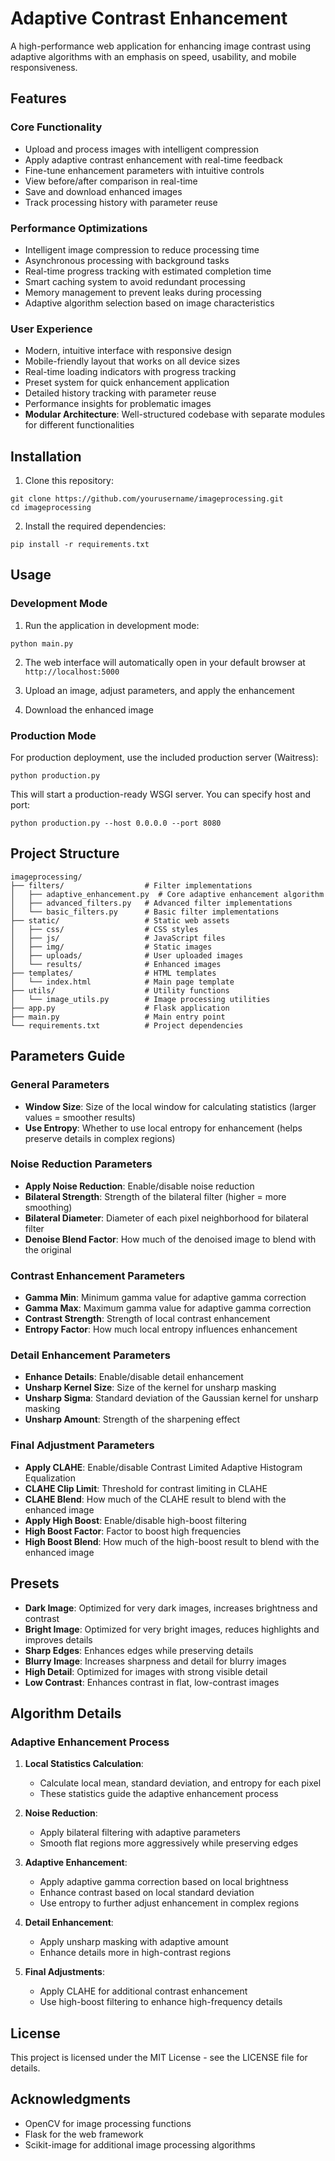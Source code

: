 # Adaptive Contrast Enhancement

A high-performance web application for enhancing image contrast using adaptive algorithms with an emphasis on speed, usability, and mobile responsiveness.

## Features

### Core Functionality
- Upload and process images with intelligent compression
- Apply adaptive contrast enhancement with real-time feedback
- Fine-tune enhancement parameters with intuitive controls
- View before/after comparison in real-time
- Save and download enhanced images
- Track processing history with parameter reuse

### Performance Optimizations
- Intelligent image compression to reduce processing time
- Asynchronous processing with background tasks
- Real-time progress tracking with estimated completion time
- Smart caching system to avoid redundant processing
- Memory management to prevent leaks during processing
- Adaptive algorithm selection based on image characteristics

### User Experience
- Modern, intuitive interface with responsive design
- Mobile-friendly layout that works on all device sizes
- Real-time loading indicators with progress tracking
- Preset system for quick enhancement application
- Detailed history tracking with parameter reuse
- Performance insights for problematic images
- **Modular Architecture**: Well-structured codebase with separate modules for different functionalities

## Installation

1. Clone this repository:
```
git clone https://github.com/yourusername/imageprocessing.git
cd imageprocessing
```

2. Install the required dependencies:
```
pip install -r requirements.txt
```

## Usage

### Development Mode

1. Run the application in development mode:
```
python main.py
```

2. The web interface will automatically open in your default browser at `http://localhost:5000`

3. Upload an image, adjust parameters, and apply the enhancement

4. Download the enhanced image

### Production Mode

For production deployment, use the included production server (Waitress):

```
python production.py
```

This will start a production-ready WSGI server. You can specify host and port:

```
python production.py --host 0.0.0.0 --port 8080
```

## Project Structure

```
imageprocessing/
├── filters/                  # Filter implementations
│   ├── adaptive_enhancement.py  # Core adaptive enhancement algorithm
│   ├── advanced_filters.py   # Advanced filter implementations
│   └── basic_filters.py      # Basic filter implementations
├── static/                   # Static web assets
│   ├── css/                  # CSS styles
│   ├── js/                   # JavaScript files
│   ├── img/                  # Static images
│   ├── uploads/              # User uploaded images
│   └── results/              # Enhanced images
├── templates/                # HTML templates
│   └── index.html            # Main page template
├── utils/                    # Utility functions
│   └── image_utils.py        # Image processing utilities
├── app.py                    # Flask application
├── main.py                   # Main entry point
└── requirements.txt          # Project dependencies
```

## Parameters Guide

### General Parameters

- **Window Size**: Size of the local window for calculating statistics (larger values = smoother results)
- **Use Entropy**: Whether to use local entropy for enhancement (helps preserve details in complex regions)

### Noise Reduction Parameters

- **Apply Noise Reduction**: Enable/disable noise reduction
- **Bilateral Strength**: Strength of the bilateral filter (higher = more smoothing)
- **Bilateral Diameter**: Diameter of each pixel neighborhood for bilateral filter
- **Denoise Blend Factor**: How much of the denoised image to blend with the original

### Contrast Enhancement Parameters

- **Gamma Min**: Minimum gamma value for adaptive gamma correction
- **Gamma Max**: Maximum gamma value for adaptive gamma correction
- **Contrast Strength**: Strength of local contrast enhancement
- **Entropy Factor**: How much local entropy influences enhancement

### Detail Enhancement Parameters

- **Enhance Details**: Enable/disable detail enhancement
- **Unsharp Kernel Size**: Size of the kernel for unsharp masking
- **Unsharp Sigma**: Standard deviation of the Gaussian kernel for unsharp masking
- **Unsharp Amount**: Strength of the sharpening effect

### Final Adjustment Parameters

- **Apply CLAHE**: Enable/disable Contrast Limited Adaptive Histogram Equalization
- **CLAHE Clip Limit**: Threshold for contrast limiting in CLAHE
- **CLAHE Blend**: How much of the CLAHE result to blend with the enhanced image
- **Apply High Boost**: Enable/disable high-boost filtering
- **High Boost Factor**: Factor to boost high frequencies
- **High Boost Blend**: How much of the high-boost result to blend with the enhanced image

## Presets

- **Dark Image**: Optimized for very dark images, increases brightness and contrast
- **Bright Image**: Optimized for very bright images, reduces highlights and improves details
- **Sharp Edges**: Enhances edges while preserving details
- **Blurry Image**: Increases sharpness and detail for blurry images
- **High Detail**: Optimized for images with strong visible detail
- **Low Contrast**: Enhances contrast in flat, low-contrast images

## Algorithm Details

### Adaptive Enhancement Process

1. **Local Statistics Calculation**:
   - Calculate local mean, standard deviation, and entropy for each pixel
   - These statistics guide the adaptive enhancement process

2. **Noise Reduction**:
   - Apply bilateral filtering with adaptive parameters
   - Smooth flat regions more aggressively while preserving edges

3. **Adaptive Enhancement**:
   - Apply adaptive gamma correction based on local brightness
   - Enhance contrast based on local standard deviation
   - Use entropy to further adjust enhancement in complex regions

4. **Detail Enhancement**:
   - Apply unsharp masking with adaptive amount
   - Enhance details more in high-contrast regions

5. **Final Adjustments**:
   - Apply CLAHE for additional contrast enhancement
   - Use high-boost filtering to enhance high-frequency details

## License

This project is licensed under the MIT License - see the LICENSE file for details.

## Acknowledgments

- OpenCV for image processing functions
- Flask for the web framework
- Scikit-image for additional image processing algorithms
